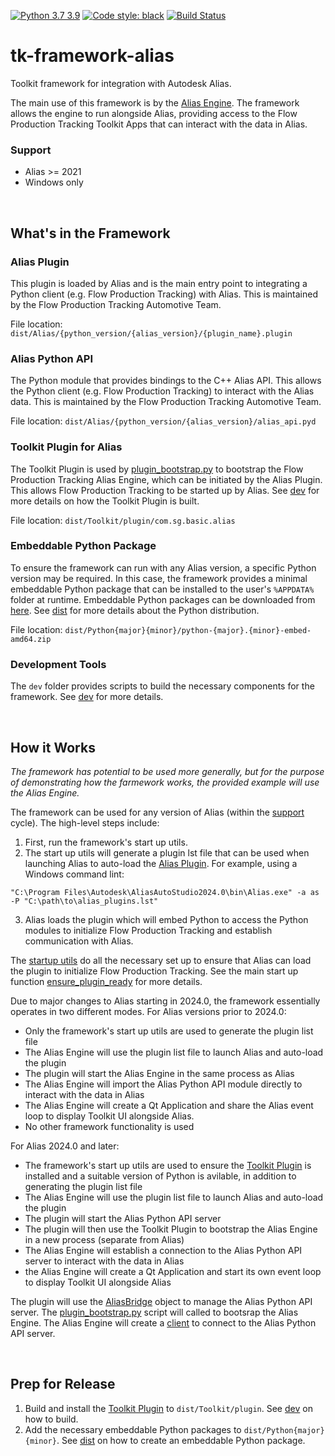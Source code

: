 [![Python 3.7 3.9](https://img.shields.io/badge/python-3.7%20%7C%203.9-blue.svg)](https://www.python.org/)
[![Code style: black](https://img.shields.io/badge/code%20style-black-000000.svg)](https://github.com/psf/black)
[![Build Status](https://dev.azure.com/shotgun-ecosystem/Toolkit/_apis/build/status%2Ftk-framework-alias?repoName=shotgunsoftware%2Ftk-framework-alias&branchName=main)](https://dev.azure.com/shotgun-ecosystem/Toolkit/_build/latest?definitionId=120&repoName=shotgunsoftware%2Ftk-framework-alias&branchName=main)

# tk-framework-alias

Toolkit framework for integration with Autodesk Alias.

The main use of this framework is by the [Alias Engine](https://github.com/shotgunsoftware/tk-alias). The framework allows the engine to run alongside Alias, providing access to the Flow Production Tracking Toolkit Apps that can interact with the data in Alias.

### <a name="support"></a>Support

- Alias >= 2021
- Windows only

<br/>

## What's in the Framework

### <a name="alias_plugin"></a>Alias Plugin ###

This plugin is loaded by Alias and is the main entry point to integrating a Python client (e.g. Flow Production Tracking) with Alias. This is maintained by the Flow Production Tracking Automotive Team.

File location:  `dist/Alias/{python_version/{alias_version}/{plugin_name}.plugin`

### Alias Python API ###

The Python module that provides bindings to the C++ Alias API. This allows the Python client (e.g. Flow Production Tracking) to interact with the Alias data. This is maintained by the Flow Production Tracking Automotive Team.

File location:  `dist/Alias/{python_version/{alias_version}/alias_api.pyd`

### <a name="toolkit_plugin"></a>Toolkit Plugin for Alias ###

The Toolkit Plugin is used by [plugin_bootstrap.py](https://github.com/shotgunsoftware/tk-framework-alias/blob/develop/python/tk_framework_alias_utils/plugin_bootstrap.py) to bootstrap the Flow Production Tracking Alias Engine, which can be initiated by the Alias Plugin. This allows Flow Production Tracking to be started up by Alias. See [dev](https://github.com/shotgunsoftware/tk-framework-alias/tree/main/dev#readme) for more details on how the Toolkit Plugin is built.

File location:  `dist/Toolkit/plugin/com.sg.basic.alias`

### Embeddable Python Package ###

To ensure the framework can run with any Alias version, a specific Python version may be required. In this case, the framework provides a minimal embeddable Python package that can be installed to the user's `%APPDATA%` folder at runtime. Embeddable Python packages can be downloaded from [here](https://www.python.org/ftp/python/). See [dist](https://github.com/shotgunsoftware/tk-framework-alias/tree/main/dist#readme) for more details about the Python distribution.

File location:  `dist/Python{major}{minor}/python-{major}.{minor}-embed-amd64.zip`

### Development Tools

The `dev` folder provides scripts to build the necessary components for the framework. See [dev](https://github.com/shotgunsoftware/tk-framework-alias/tree/main/dev#readme) for more details.

<br/>

## <a name="how_it_works"></a>How it Works

_The framework has potential to be used more generally, but for the purpose of demonstrating how the farmework works, the provided example will use the Alias Engine._

The framework can be used for any version of Alias (within the [support](#support) cycle). The high-level steps include:

1. First, run the framework's start up utils.
2. The start up utils will generate a plugin lst file that can be used when launching Alias to auto-load the [Alias Plugin](#alias_plugin). For example, using a Windows command lint:
```
"C:\Program Files\Autodesk\AliasAutoStudio2024.0\bin\Alias.exe" -a as -P "C:\path\to\alias_plugins.lst"
```
3. Alias loads the plugin which will embed Python to access the Python modules to initialize Flow Production Tracking and establish communication with Alias.

The [startup utils](https://github.com/shotgunsoftware/tk-framework-alias/blob/develop/python/tk_framework_alias_utils/startup.py) do all the necessary set up to ensure that Alias can load the plugin to initialize Flow Production Tracking. See the main start up function [ensure_plugin_ready](https://github.com/shotgunsoftware/tk-framework-alias/blob/develop/python/tk_framework_alias_utils/startup.py#L536) for more details.

Due to major changes to Alias starting in 2024.0, the framework essentially operates in two different modes. For Alias versions prior to 2024.0:

- Only the framework's start up utils are used to generate the plugin list file
- The Alias Engine will use the plugin list file to launch Alias and auto-load the plugin
- The plugin will start the Alias Engine in the same process as Alias
- The Alias Engine will import the Alias Python API module directly to interact with the data in Alias
- The Alias Engine will create a Qt Application and share the Alias event loop to display Toolkit UI alongside Alias.
- No other framework functionality is used

For Alias 2024.0 and later:

- The framework's start up utils are used to ensure the [Toolkit Plugin](#toolkit_plugin) is installed and a suitable version of Python is avilable, in addition to generating the plugin list file
- The Alias Engine will use the plugin list file to launch Alias and auto-load the plugin
- The plugin will start the Alias Python API server
- The plugin will then use the Toolkit Plugin to bootstrap the Alias Engine in a new process (separate from Alias)
- The Alias Engine will establish a connection to the Alias Python API server to interact with the data in Alias
- the Alias Engine will create a Qt Application and start its own event loop to display Toolkit UI alongside Alias

The plugin will use the [AliasBridge](https://github.com/shotgunsoftware/tk-framework-alias/blob/develop/python/tk_framework_alias/server/alias_bridge.py#L33) object to manage the Alias Python API server. The [plugin_bootstrap.py](https://github.com/shotgunsoftware/tk-framework-alias/blob/develop/python/tk_framework_alias_utils/plugin_bootstrap.py) script will called to bootsrap the Alias Engine. The Alias Engine will create a [client](https://github.com/shotgunsoftware/tk-framework-alias/blob/develop/python/tk_framework_alias/client/socketio/client.py) to connect to the Alias Python API server.

<br/>

## Prep for Release

1. Build and install the [Toolkit Plugin](#toolkit_plugin) to `dist/Toolkit/plugin`. See [dev](https://github.com/shotgunsoftware/tk-framework-alias/tree/main/dev#readme) on how to build.
2. Add the necessary embeddable Python packages to `dist/Python{major}{minor}`. See [dist](https://github.com/shotgunsoftware/tk-framework-alias/tree/main/dist#readme) on how to create an embeddable Python package.
